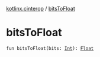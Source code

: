 [kotlinx.cinterop](index.md) / [bitsToFloat](./bits-to-float.md)

# bitsToFloat

`fun bitsToFloat(bits: `[`Int`](https://kotlinlang.org/api/latest/jvm/stdlib/kotlin/-int/index.html)`): `[`Float`](https://kotlinlang.org/api/latest/jvm/stdlib/kotlin/-float/index.html)
